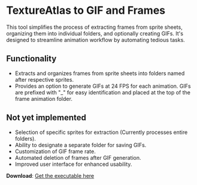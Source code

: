 # TextureAtlas to GIF and Frames

This tool simplifies the process of extracting frames from sprite sheets, organizing them into individual folders, and optionally creating GIFs. It's designed to streamline animation workflow by automating tedious tasks.

## Functionality
* Extracts and organizes frames from sprite sheets into folders named after respective sprites.
* Provides an option to generate GIFs at 24 FPS for each animation. GIFs are prefixed with "_" for easy identification and placed at the top of the frame animation folder.

## Not yet implemented
* Selection of specific sprites for extraction (Currently processes entire folders).
* Ability to designate a separate folder for saving GIFs.
* Customization of GIF frame rate.
* Automated deletion of frames after GIF generation.
* Improved user interface for enhanced usability.

**Download**: [Get the executable here](https://github.com/MeguminBOT/TextureAtlas-to-GIF-and-Frames/releases/)

